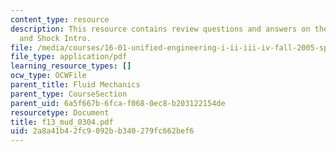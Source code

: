 ```yaml
---
content_type: resource
description: This resource contains review questions and answers on the topic of Stagnation
  and Shock Intro.
file: /media/courses/16-01-unified-engineering-i-ii-iii-iv-fall-2005-spring-2006/2a8a41b42fc9092bb340279fc662bef6_f13_mud_0304.pdf
file_type: application/pdf
learning_resource_types: []
ocw_type: OCWFile
parent_title: Fluid Mechanics
parent_type: CourseSection
parent_uid: 6a5f667b-6fca-f068-0ec8-b203122154de
resourcetype: Document
title: f13_mud_0304.pdf
uid: 2a8a41b4-2fc9-092b-b340-279fc662bef6
---
```


